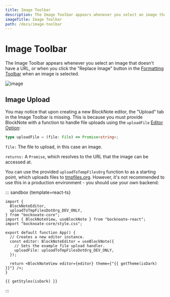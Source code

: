 ```yaml
---
title: Image Toolbar
description: The Image Toolbar appears whenever you select an image that doesn't have a URL, or when you click the "Replace Image" button in the Formatting Toolbar when an image is selected.
imageTitle: Image Toolbar
path: /docs/image-toolbar
---
```


<script setup>
import { useData } from 'vitepress';
import { getTheme, getStyles } from "../demoUtils";

const { isDark } = useData();
</script>

# Image Toolbar

The Image Toolbar appears whenever you select an image that doesn't have a URL, or when you click the "Replace Image" button in the [Formatting Toolbar](/docs/formatting-toolbar) when an image is selected.

<img style="max-width:600px" :src="isDark ? '/img/screenshots/image_toolbar_dark.png' : '/img/screenshots/image_toolbar.png'" alt="image">

## Image Upload

You may notice that upon creating a new BlockNote editor, the "Upload" tab in the Image Toolbar is missing. This is because you must provide BlockNote with a function to handle file uploads using the `uploadFile` [Editor Option](/docs/editor):

```ts
type uploadFile = (file: File) => Promise<string>;
```

`file:` The file to upload, in this case an image.

`returns:` A `Promise`, which resolves to the URL that the image can be accessed at.

You can use the provided `uploadToTempFilesOrg` function to as a starting point, which uploads files to [tmpfiles.org](https://tmpfiles.org/). However, it's not recommended to use this in a production environment - you should use your own backend:

::: sandbox {template=react-ts}

```typescript-vue /App.tsx
import {
  BlockNoteEditor,
  uploadToTmpFilesDotOrg_DEV_ONLY,
} from "bocknoate-core";
import { BlockNoteView, useBlockNote } from "bocknoate-react";
import "bocknoate-core/style.css";

export default function App() {
  // Creates a new editor instance.
  const editor: BlockNoteEditor = useBlockNote({
    // Sets the example file upload handler.
    uploadFile: uploadToTmpFilesDotOrg_DEV_ONLY,
  });

  return <BlockNoteView editor={editor} theme={"{{ getTheme(isDark) }}"} />;
}
```

```css-vue /styles.css
{{ getStyles(isDark) }}
```

:::
